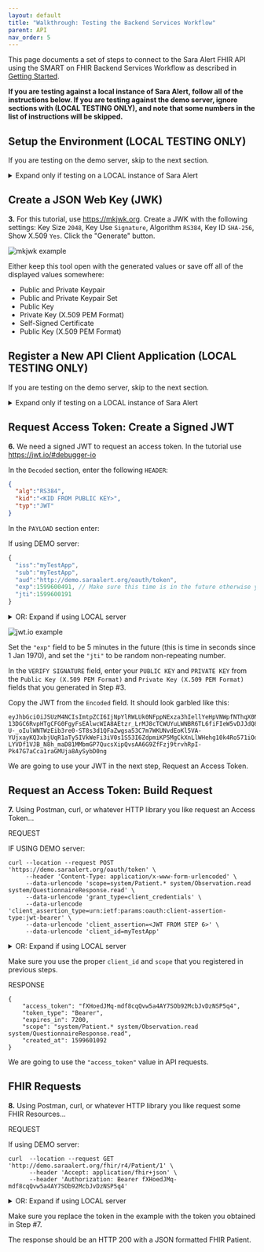 ```yaml
---
layout: default
title: "Walkthrough: Testing the Backend Services Workflow"
parent: API
nav_order: 5
---
```

This page documents a set of steps to connect to the Sara Alert FHIR API using the SMART on FHIR Backend Services Workflow as described in  [Getting Started](api-getting-started#smart-on-fhir-backend-services-workflow).

**If you are testing against a local instance of Sara Alert, follow all of the instructions below. If you are testing against the demo server, ignore sections with (LOCAL TESTING ONLY), and note that some numbers in the list of instructions will be skipped.**

## Setup the Environment (LOCAL TESTING ONLY)
If you are testing on the demo server, skip to the next section.
<details>
<summary>Expand only if testing on a LOCAL instance of Sara Alert</summary>
<div markdown="1">

**1.** Clone and run Sara Alert following the steps in the [README](https://github.com/SaraAlert/SaraAlert/blob/master/README.md) for local setup. Make sure to have the database, Redis, and Sidekiq running for the full experience. At a minimum, the database and Redis need to be running.

**2.** Optionally, connect to the database to query some of the tables as we go through the workflow using `mysql --user=disease_trakker`
</div>
</details>

## Create a JSON Web Key (JWK)

**3.** For this tutorial, use <https://mkjwk.org>. Create a JWK with the following settings: Key Size `2048`, Key Use `Signature`, Algorithm `RS384`, Key ID `SHA-256`, Show X.509 `Yes`. Click the "Generate" button.

![mkjwk example](/SaraAlert/assets/images/mkjwk.png)

Either keep this tool open with the generated values or save off all of the displayed values somewhere:
- Public and Private Keypair
- Public and Private Keypair Set
- Public Key
- Private Key (X.509 PEM Format)
- Self-Signed Certificate
- Public Key (X.509 PEM Format)

## Register a New API Client Application (LOCAL TESTING ONLY)
If you are testing on the demo server, skip to the next section.

<details>
<summary>Expand only if testing on a LOCAL instance of Sara Alert</summary>
<div markdown="1">

**4.** Run the `admin:create_oauth_app_for_backend_services_workflow` rake task to both create a new "shadow user" to be used by this new application when creating/updating records, and to create the new OAuth application as well. This rake task requires that you first set an environment variable called `API_FILE_PATH` to the path of a json file that contains needed data. 

For example, if there is a file named `api_data.json` that looks like the following:
```
{
  "app_name": "test-m2m-app",
  "email":  "testapp@example.com",
  "jurisdiction_path": "USA",
  "public_key_set": {
    "keys": [<PUBLIC_KEY>]
  },
  "scopes": "system/Patient.* system/Observation.read system/QuestionnaireResponse.read user/Patient.* user/Observation.read user/QuestionnaireResponse.read",
  "redirect_uri": "urn:ietf:wg:oauth:2.0:oob"
}
```
You can then set the environment variable:
```
export API_FILE_PATH="path/to/api_data.json"
```

and then run the rake task. 
```
bundle exec rake admin:create_oauth_app_for_backend_services_workflow
```

You will see the Client ID of the shadow user and OAuth Application as part of the output:
```
Successfully created user with ID <GENERATED_USER_ID> and email testapp@example.com!
Successfully created user with OAuth Application!
Client ID: <GENERATED_CLIENT_ID>
```

**5.** OPTIONAL: Verify the application was properly registered by querying the database.

```
mysql> select * from oauth_applications;
+----+-----------+--------------------+-----------------------+--------------------------------+-----------------------------------+--------------+----------------------------+----------------------------+---------------------+-----------------+
| id | name      | uid                | secret                | redirect_uri                   | scopes                            | confidential | created_at                 | updated_at                 | public_key_set      | jurisdiction_id |
+----+-----------+--------------------+-----------------------+--------------------------------+-----------------------------------+--------------+----------------------------+----------------------------+---------------------+-----------------+
|  1 | demo      | demo-oauth-app-uid | demo-oauth-app-secret | http://localhost:4000/redirect | user/Patient.*                    |            1 | 2020-06-02 13:22:47.550013 | 2020-06-02 13:22:47.550013 | NULL                |            NULL |
|    |           |                    |                       |                                | user/Observation.read             |              |                            |                            |                     |                 |
|    |           |                    |                       |                                | user/QuestionnaireResponse.read   |              |                            |                            |                     |                 |
|  4 | myTestApp | myTestApp          | <ABRIDGED>            | urn:ietf:wg:oauth:2.0:oob      | system/Patient.*                  |            1 | 2020-09-08 20:15:11.183139 | 2020-09-08 20:15:11.183139 | ---keys: <ABRIDGED> |               1 |
|    |           |                    |                       |                                | system/Observation.read           |              |                            |                            |                     |                 |
|    |           |                    |                       |                                | system/QuestionnaireResponse.read |              |                            |                            |                     |                 |
+----+-----------+--------------------+-----------------------+--------------------------------+-----------------------------------+--------------+----------------------------+----------------------------+---------------------+-----------------+
2 rows in set (0.00 sec)
```
</div>
</details>

## Request Access Token: Create a Signed JWT

**6.** We need a signed JWT to request an access token. In the tutorial use <https://jwt.io/#debugger-io>

In the `Decoded` section, enter the following `HEADER`:

```json
{
  "alg":"RS384",
  "kid":"<KID FROM PUBLIC KEY>",
  "typ":"JWT"
}
```

In the `PAYLOAD` section enter:

If using DEMO server:
```javascript
{
  "iss":"myTestApp",
  "sub":"myTestApp",
  "aud":"http://demo.saraalert.org/oauth/token",
  "exp":1599600491, // Make sure this time is in the future otherwise you will see a SignatureExpired error
  "jti":1599600191
}
```

<details>
<summary> OR: Expand if using LOCAL server</summary>
<div markdown="1">

```javascript
{
  "iss":"myTestApp",
  "sub":"myTestApp",
  "aud":"http://localhost:3000/oauth/token",
  "exp":1599600491, // Make sure this time is in the future otherwise you will see a SignatureExpired error
  "jti":1599600191
}
```
</div>
</details>

![jwt.io example](/SaraAlert/assets/images/jwtio.png)

Set the `"exp"` field to be 5 minutes in the future (this is time in seconds since 1 Jan 1970), and set the `"jti"` to be random non-repeating number.

In the `VERIFY SIGNATURE` field, enter your `PUBLIC KEY` and `PRIVATE KEY` from the `Public Key (X.509 PEM Format)` and `Private Key (X.509 PEM Format)` fields that you generated in Step #3.

Copy the JWT from the `Encoded` field. It should look garbled like this:

```
eyJhbGciOiJSUzM4NCIsImtpZCI6IjNpYlRWLUk0NFppNExza3hIellYeHpVNWpfNThqX0NxRzJiY3lKT0Z1bnciLCJ0eXAiOiJKV1QifQ.eyJpc3MiOiJteVRlc3RBcHAiLCJzdWIiOiJteVRlc3RBcHAiLCJhdWQiOiJodHRwOi8vbG9jYWxob3N0OjMwMDAvb2F1dGgvdG9rZW4iLCJleHAiOjE1OTk2MDA0OTEsImp0aSI6MTU5OTYwMDE5MX0.OljK-13DGC6RvpHTgCFG0FgyFsEAlwcWIA8AEtzr_LrMJ8cTCWUYuLWNBR6TL6fiFIeW5vDJJdQ8zDUZC_rOMN-U-_oIulWNTWzEib3re0-ST8s3d1QFaZwgsa53C7m7WKUNvdEoKl5VA-YUjxayKQ3xbjUqR1aTy5IVkWeFi3iV0s1S53I6ZdpmiKP5MgCkXnLlWHehg10k4Ro571iOd54cphsrDueiCQBF7P88CoWsrV3uUhFnFSBR53JHWzYDX3-LYVDf1VJB_N8h_maD81MMbmGP7QucsXipQvsAA6G9ZfFzj9trvhRpI-Pk47G7aCca1raGMUja8AySybD0ng
```

We are going to use your JWT in the next step, Request an Access Token.

## Request an Access Token: Build Request

**7.** Using Postman, curl, or whatever HTTP library you like request an Access Token...

REQUEST

IF USING DEMO server:
```
curl --location --request POST 'https://demo.saraalert.org/oauth/token' \
     --header 'Content-Type: application/x-www-form-urlencoded' \
     --data-urlencode 'scope=system/Patient.* system/Observation.read system/QuestionnaireResponse.read' \
     --data-urlencode 'grant_type=client_credentials' \
     --data-urlencode 'client_assertion_type=urn:ietf:params:oauth:client-assertion-type:jwt-bearer' \
     --data-urlencode 'client_assertion=<JWT FROM STEP 6>' \
     --data-urlencode 'client_id=myTestApp'
```

<details>
<summary> OR: Expand if using LOCAL server</summary>
<div markdown="1">

```
curl --location --request POST 'http://localhost:3000/oauth/token' \
     --header 'Content-Type: application/x-www-form-urlencoded' \
     --data-urlencode 'scope=system/Patient.* system/Observation.read system/QuestionnaireResponse.read' \
     --data-urlencode 'grant_type=client_credentials' \
     --data-urlencode 'client_assertion_type=urn:ietf:params:oauth:client-assertion-type:jwt-bearer' \
     --data-urlencode 'client_assertion=<JWT FROM STEP 6>' \
     --data-urlencode 'client_id=myTestApp'
```
</div>
</details>

Make sure you use the proper `client_id` and `scope` that you registered in previous steps.

RESPONSE
```
{
    "access_token": "fXHoedJMq-mdf8cqQvw5a4AY7SOb92McbJvDzNSP5q4",
    "token_type": "Bearer",
    "expires_in": 7200,
    "scope": "system/Patient.* system/Observation.read system/QuestionnaireResponse.read",
    "created_at": 1599601092
}
```
We are going to use the `"access_token"` value in API requests.

## FHIR Requests

**8.** Using Postman, curl, or whatever HTTP library you like request some FHIR Resources...

REQUEST

If using DEMO server:
```
curl  --location --request GET 'http://demo.saraalert.org/fhir/r4/Patient/1' \
      --header 'Accept: application/fhir+json' \
      --header 'Authorization: Bearer fXHoedJMq-mdf8cqQvw5a4AY7SOb92McbJvDzNSP5q4'
```

<details>
<summary>OR: Expand if using LOCAL server</summary>
<div markdown="1">

```
curl  --location --request GET 'http://localhost:3000/fhir/r4/Patient/1' \
      --header 'Accept: application/fhir+json' \
      --header 'Authorization: Bearer fXHoedJMq-mdf8cqQvw5a4AY7SOb92McbJvDzNSP5q4'
```
</div>
</details>

Make sure you replace the token in the example with the token you obtained in Step #7.

The response should be an HTTP 200 with a JSON formatted FHIR Patient.
